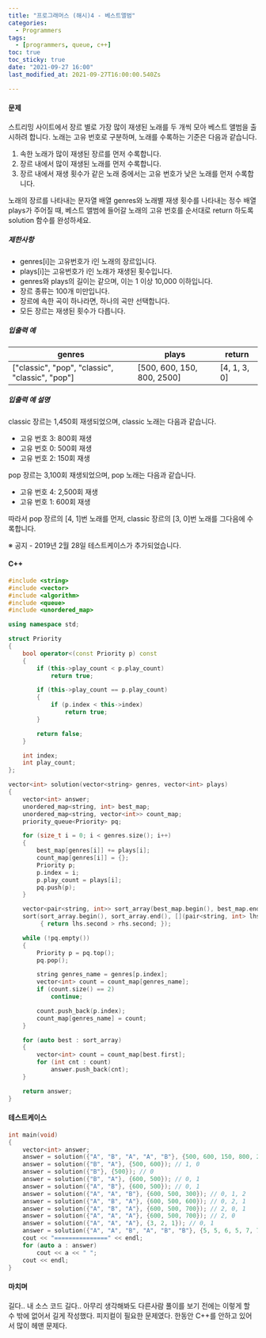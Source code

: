 ```yaml
---
title: "프로그래머스 (해시)4 - 베스트앨범"
categories:
  - Programmers
tags:
  - [programmers, queue, c++]
toc: true
toc_sticky: true
date: "2021-09-27 16:00"
last_modified_at: 2021-09-27T16:00:00.540Zs

---
```


#### 문제

스트리밍 사이트에서 장르 별로 가장 많이 재생된 노래를 두 개씩 모아 베스트 앨범을 출시하려 합니다. 노래는 고유 번호로 구분하며, 노래를 수록하는 기준은 다음과 같습니다.

1. 속한 노래가 많이 재생된 장르를 먼저 수록합니다.
2. 장르 내에서 많이 재생된 노래를 먼저 수록합니다.
3. 장르 내에서 재생 횟수가 같은 노래 중에서는 고유 번호가 낮은 노래를 먼저 수록합니다.

노래의 장르를 나타내는 문자열 배열 genres와 노래별 재생 횟수를 나타내는 정수 배열 plays가 주어질 때, 베스트 앨범에 들어갈 노래의 고유 번호를 순서대로 return 하도록 solution 함수를 완성하세요.

##### 제한사항

- genres[i]는 고유번호가 i인 노래의 장르입니다.
- plays[i]는 고유번호가 i인 노래가 재생된 횟수입니다.
- genres와 plays의 길이는 같으며, 이는 1 이상 10,000 이하입니다.
- 장르 종류는 100개 미만입니다.
- 장르에 속한 곡이 하나라면, 하나의 곡만 선택합니다.
- 모든 장르는 재생된 횟수가 다릅니다.

##### 입출력 예

| genres                                          | plays                      | return       |
| ----------------------------------------------- | -------------------------- | ------------ |
| ["classic", "pop", "classic", "classic", "pop"] | [500, 600, 150, 800, 2500] | [4, 1, 3, 0] |

##### 입출력 예 설명

classic 장르는 1,450회 재생되었으며, classic 노래는 다음과 같습니다.

- 고유 번호 3: 800회 재생
- 고유 번호 0: 500회 재생
- 고유 번호 2: 150회 재생

pop 장르는 3,100회 재생되었으며, pop 노래는 다음과 같습니다.

- 고유 번호 4: 2,500회 재생
- 고유 번호 1: 600회 재생

따라서 pop 장르의 [4, 1]번 노래를 먼저, classic 장르의 [3, 0]번 노래를 그다음에 수록합니다.

※ 공지 - 2019년 2월 28일 테스트케이스가 추가되었습니다.

#### C++

```c++
#include <string>
#include <vector>
#include <algorithm>
#include <queue>
#include <unordered_map>

using namespace std;

struct Priority
{
    bool operator<(const Priority p) const
    {
        if (this->play_count < p.play_count)
            return true;

        if (this->play_count == p.play_count)
        {
            if (p.index < this->index)
                return true;
        }

        return false;
    }

    int index;
    int play_count;
};

vector<int> solution(vector<string> genres, vector<int> plays)
{
    vector<int> answer;
    unordered_map<string, int> best_map;
    unordered_map<string, vector<int>> count_map;
    priority_queue<Priority> pq;

    for (size_t i = 0; i < genres.size(); i++)
    {
        best_map[genres[i]] += plays[i];
        count_map[genres[i]] = {};
        Priority p;
        p.index = i;
        p.play_count = plays[i];
        pq.push(p);
    }

    vector<pair<string, int>> sort_array(best_map.begin(), best_map.end());
    sort(sort_array.begin(), sort_array.end(), [](pair<string, int> lhs, pair<string, int> rhs)
         { return lhs.second > rhs.second; });

    while (!pq.empty())
    {
        Priority p = pq.top();
        pq.pop();

        string genres_name = genres[p.index];
        vector<int> count = count_map[genres_name];
        if (count.size() == 2)
            continue;

        count.push_back(p.index);
        count_map[genres_name] = count;
    }

    for (auto best : sort_array)
    {
        vector<int> count = count_map[best.first];
        for (int cnt : count)
            answer.push_back(cnt);
    }

    return answer;
}
```

#### 테스트케이스

```c++
int main(void)
{
    vector<int> answer;
    answer = solution({"A", "B", "A", "A", "B"}, {500, 600, 150, 800, 2500}); // 4, 1, 3, 0
    answer = solution({"B", "A"}, {500, 600}); // 1, 0
    answer = solution({"B"}, {500}); // 0
    answer = solution({"B", "A"}, {600, 500}); // 0, 1
    answer = solution({"A", "B"}, {600, 500}); // 0, 1
    answer = solution({"A", "A", "B"}, {600, 500, 300}); // 0, 1, 2
    answer = solution({"A", "B", "A"}, {600, 500, 600}); // 0, 2, 1
    answer = solution({"A", "B", "A"}, {600, 500, 700}); // 2, 0, 1
    answer = solution({"A", "A", "A"}, {600, 500, 700}); // 2, 0
    answer = solution({"A", "A", "A"}, {3, 2, 1}); // 0, 1
    answer = solution({"A", "A", "B", "A", "B", "B"}, {5, 5, 6, 5, 7, 7});  // 4, 5, 0, 1
    cout << "===============" << endl;
    for (auto a : answer)
        cout << a << " ";
    cout << endl;
}
```

#### 마치며

길다.. 내 소스 코드 길다.. 아무리 생각해봐도 다른사람 풀이를 보기 전에는 이렇게 할 수 밖에 없어서 길게 작성했다. 피지컬이 필요한 문제였다. 한동안 C++를 안하고 있어서 많이 헤맨 문제다.
